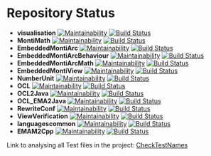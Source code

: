 # Repository Status

- **visualisation** 
  [![Maintainability](https://api.codeclimate.com/v1/badges/61384df055df4f50c231/maintainability)](https://codeclimate.com/github/EmbeddedMontiArc/visualisation/maintainability)
  [![Build Status](https://travis-ci.org/EmbeddedMontiArc/visualisation.svg?branch=visualization)](https://travis-ci.org/EmbeddedMontiArc/visualisation)
- **MontiMath**
  [![Maintainability](https://api.codeclimate.com/v1/badges/a5e16222c01e400e39a7/maintainability)](https://codeclimate.com/github/EmbeddedMontiArc/MontiMath/maintainability)
  [![Build Status](https://travis-ci.org/EmbeddedMontiArc/MontiMath.svg?branch=master)](https://travis-ci.org/EmbeddedMontiArc/MontiMath)
- **EmbeddedMontiArc**
  [![Maintainability](https://api.codeclimate.com/v1/badges/711b2a66abedc08fb7e4/maintainability)](https://codeclimate.com/github/EmbeddedMontiArc/EmbeddedMontiArc/maintainability)
  [![Build Status](https://travis-ci.org/EmbeddedMontiArc/EmbeddedMontiArc.svg?branch=master)](https://travis-ci.org/EmbeddedMontiArc/EmbeddedMontiArc)
- **EmbeddedMontiArcBehaviour**
  [![Maintainability](https://api.codeclimate.com/v1/badges/0a0cec05358164a3a8bb/maintainability)](https://codeclimate.com/github/EmbeddedMontiArc/EmbeddedMontiArcBehaviour/maintainability)
  [![Build Status](https://travis-ci.org/EmbeddedMontiArc/EmbeddedMontiArcBehaviour.svg?branch=master)](https://travis-ci.org/EmbeddedMontiArc/EmbeddedMontiArcBehaviour)
- **EmbeddedMontiArcMath**
  [![Maintainability](https://api.codeclimate.com/v1/badges/307a8911b5895523b3c5/maintainability)](https://codeclimate.com/github/EmbeddedMontiArc/EmbeddedMontiArcMath/maintainability)
  [![Build Status](https://travis-ci.org/EmbeddedMontiArc/ViewVerification.svg?branch=master)](https://travis-ci.org/EmbeddedMontiArc/ViewVerification)
- **EmbeddedMontiView**
  [![Maintainability](https://api.codeclimate.com/v1/badges/139a2da1882c679b970e/maintainability)](https://codeclimate.com/github/EmbeddedMontiArc/EmbeddedMontiView/maintainability)
  [![Build Status](https://travis-ci.org/EmbeddedMontiArc/EmbeddedMontiView.svg?branch=master)](https://travis-ci.org/EmbeddedMontiArc/EmbeddedMontiView)
- **NumberUnit**
  [![Maintainability](https://api.codeclimate.com/v1/badges/d197cb9534b46949da84/maintainability)](https://codeclimate.com/github/EmbeddedMontiArc/NumberUnit/maintainability)
  [![Build Status](https://travis-ci.org/EmbeddedMontiArc/NumberUnit.svg?branch=master)](https://travis-ci.org/EmbeddedMontiArc/NumberUnit)
- **OCL**
  [![Maintainability](https://api.codeclimate.com/v1/badges/7f8f42df0538b9b4f8ec/maintainability)](https://codeclimate.com/github/EmbeddedMontiArc/OCL/maintainability)
  [![Build Status](https://travis-ci.org/EmbeddedMontiArc/OCL.svg?branch=master)](https://travis-ci.org/EmbeddedMontiArc/OCL)
- **OCL2Java**
  [![Maintainability](https://api.codeclimate.com/v1/badges/c08bbbb2602876328c66/maintainability)](https://codeclimate.com/github/EmbeddedMontiArc/OCL2Java/maintainability)
  [![Build Status](https://travis-ci.org/EmbeddedMontiArc/OCL2Java.svg?branch=master)](https://travis-ci.org/EmbeddedMontiArc/OCL2Java)
- **OCL_EMA2Java**
  [![Maintainability](https://api.codeclimate.com/v1/badges/fb2dbd6a81d1295abd97/maintainability)](https://codeclimate.com/github/EmbeddedMontiArc/OCL_EMA2Java/maintainability)
  [![Build Status](https://travis-ci.org/EmbeddedMontiArc/OCL_EMA2Java.svg?branch=master)](https://travis-ci.org/EmbeddedMontiArc/OCL_EMA2Java)
- **RewriteConf**
  [![Maintainability](https://api.codeclimate.com/v1/badges/d99a7593e52659f22d41/maintainability)](https://codeclimate.com/github/EmbeddedMontiArc/RewriteConf/maintainability)
  [![Build Status](https://travis-ci.org/EmbeddedMontiArc/RewriteConf.svg?branch=master)](https://travis-ci.org/EmbeddedMontiArc/RewriteConf)
- **ViewVerification**
  [![Maintainability](https://api.codeclimate.com/v1/badges/cb1d2c40a5d6ef2b1d64/maintainability)](https://codeclimate.com/github/EmbeddedMontiArc/ViewVerification/maintainability)
  [![Build Status](https://travis-ci.org/EmbeddedMontiArc/ViewVerification.svg?branch=master)](https://travis-ci.org/EmbeddedMontiArc/ViewVerification)
- **languagescommon**
  [![Maintainability](https://api.codeclimate.com/v1/badges/be4c42e7395245800619/maintainability)](https://codeclimate.com/github/EmbeddedMontiArc/languagescommon/maintainability)
  [![Build Status](https://travis-ci.org/EmbeddedMontiArc/languagescommon.svg?branch=master)](https://travis-ci.org/EmbeddedMontiArc/languagescommon)
 - **EMAM2Cpp**
   [![Maintainability](https://api.codeclimate.com/v1/badges/d5ab3adafbdf394aef68/maintainability)](https://codeclimate.com/github/EmbeddedMontiArc/EMAM2Cpp/maintainability)
    [![Build Status](https://travis-ci.org/EmbeddedMontiArc/EMAM2Cpp.svg?branch=master)](https://travis-ci.org/EmbeddedMontiArc/EMAM2Cpp)


Link to analysing all Test files in the project:
[CheckTestNames](https://embeddedmontiarc.github.io/reporting/report/reportEWT.html?sorts[NameEndsWithTest]=1)
